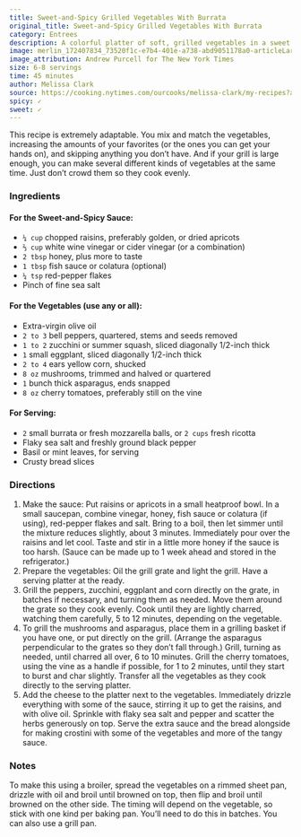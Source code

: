 ```yaml
---
title: Sweet-and-Spicy Grilled Vegetables With Burrata
original_title: Sweet-and-Spicy Grilled Vegetables With Burrata
category: Entrees
description: A colorful platter of soft, grilled vegetables in a sweet and spicy sauce can be the centerpiece of a light summery meal; just add some creamy cheese for richness and crusty bread to round things out.
image: merlin_172407834_73520f1c-e7b4-401e-a738-abd9051178a0-articleLarge.jpg
image_attribution: Andrew Purcell for The New York Times
size: 6-8 servings
time: 45 minutes
author: Melissa Clark
source: https://cooking.nytimes.com/ourcooks/melissa-clark/my-recipes?action=click&module=byline&region=recipe%20page
spicy: ✓
sweet: ✓
---
```


This recipe is extremely adaptable. You mix and match the vegetables, increasing the amounts of your favorites (or the ones you can get your hands on), and skipping anything you don’t have. And if your grill is large enough, you can make several different kinds of vegetables at the same time. Just don’t crowd them so they cook evenly.

### Ingredients

#### For the Sweet-and-Spicy Sauce:

* `¼ cup` chopped raisins, preferably golden, or dried apricots 
* `⅔ cup` white wine vinegar or cider vinegar (or a combination) 
* `2 tbsp` honey, plus more to taste 
* `1 tbsp` fish sauce or colatura (optional) 
* `¼ tsp` red-pepper flakes 
* Pinch of fine sea salt 

#### For the Vegetables (use any or all):

* Extra-virgin olive oil 
* `2 to 3` bell peppers, quartered, stems and seeds removed 
* `1 to 2` zucchini or summer squash, sliced diagonally 1/2-inch thick 
* `1` small eggplant, sliced diagonally 1/2-inch thick 
* `2 to 4` ears yellow corn, shucked 
* `8 oz` mushrooms, trimmed and halved or quartered 
* `1` bunch thick asparagus, ends snapped 
* `8 oz` cherry tomatoes, preferably still on the vine 

#### For Serving:

* `2` small burrata or fresh mozzarella balls, or `2 cups` fresh ricotta 
* Flaky sea salt and freshly ground black pepper 
* Basil or mint leaves, for serving 
* Crusty bread slices 

### Directions

1. Make the sauce: Put raisins or apricots in a small heatproof bowl. In a small saucepan, combine vinegar, honey, fish sauce or colatura (if using), red-pepper flakes and salt. Bring to a boil, then let simmer until the mixture reduces slightly, about 3 minutes. Immediately pour over the raisins and let cool. Taste and stir in a little more honey if the sauce is too harsh. (Sauce can be made up to 1 week ahead and stored in the refrigerator.)
2. Prepare the vegetables: Oil the grill grate and light the grill. Have a serving platter at the ready.
3. Grill the peppers, zucchini, eggplant and corn directly on the grate, in batches if necessary, and turning them as needed. Move them around the grate so they cook evenly. Cook until they are lightly charred, watching them carefully, 5 to 12 minutes, depending on the vegetable.
4. To grill the mushrooms and asparagus, place them in a grilling basket if you have one, or put directly on the grill. (Arrange the asparagus perpendicular to the grates so they don’t fall through.) Grill, turning as needed, until charred all over, 6 to 10 minutes. Grill the cherry tomatoes, using the vine as a handle if possible, for 1 to 2 minutes, until they start to burst and char slightly. Transfer all the vegetables as they cook directly to the serving platter.
5. Add the cheese to the platter next to the vegetables. Immediately drizzle everything with some of the sauce, stirring it up to get the raisins, and with olive oil. Sprinkle with flaky sea salt and pepper and scatter the herbs generously on top. Serve the extra sauce and the bread alongside for making crostini with some of the vegetables and more of the tangy sauce.

### Notes

To make this using a broiler, spread the vegetables on a rimmed sheet pan, drizzle with oil and broil until browned on top, then flip and broil until browned on the other side. The timing will depend on the vegetable, so stick with one kind per baking pan. You’ll need to do this in batches. You can also use a grill pan.
